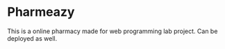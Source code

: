 # Pharmeazy
This is a online pharmacy made for web programming lab project.
Can be deployed as well.
 
